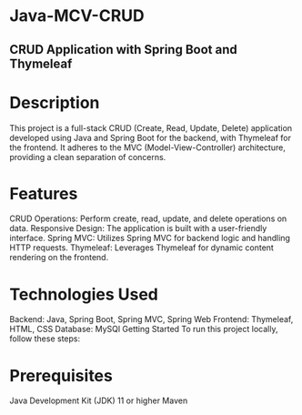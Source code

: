 ﻿# Java-MCV-CRUD
## CRUD Application with Spring Boot and Thymeleaf


# Description
This project is a full-stack CRUD (Create, Read, Update, Delete) application developed using Java and Spring Boot for the backend, with Thymeleaf for the frontend. It adheres to the MVC (Model-View-Controller) architecture, providing a clean separation of concerns.

# Features
CRUD Operations: Perform create, read, update, and delete operations on data.
Responsive Design: The application is built with a user-friendly interface.
Spring MVC: Utilizes Spring MVC for backend logic and handling HTTP requests.
Thymeleaf: Leverages Thymeleaf for dynamic content rendering on the frontend.


# Technologies Used
Backend: Java, Spring Boot, Spring MVC, Spring Web
Frontend: Thymeleaf, HTML, CSS
Database: MySQl
Getting Started
To run this project locally, follow these steps:

# Prerequisites
Java Development Kit (JDK) 11 or higher
Maven
